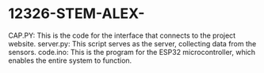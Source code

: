 # 12326-STEM-ALEX-
CAP.PY: This is the code for the interface that connects to the project website.
server.py: This script serves as the server, collecting data from the sensors.
code.ino: This is the program for the ESP32 microcontroller, which enables the entire system to function.
